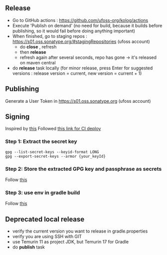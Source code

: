 ## Release
* Go to GitHub actions : https://github.com/ufoss-org/kolog/actions
* Execute 'Publish on demand' (no need for build, because it builds before publishing, so it would fail before doing
anything important)
* When finished, go to staging repos : https://s01.oss.sonatype.org/#stagingRepositories (ufoss account)
  * do **close** , refresh
  * then **release**
  * refresh again after several seconds, repo has gone -> it's released on maven central
* do **release** task locally (for minor release, press Enter for suggested versions : release version = current, new version = current + 1)

## Publishing
Generate a User Token in https://s01.oss.sonatype.org (ufoss account)

## Signing
Inspired by [this](https://stackoverflow.com/a/66457517)
Followed [this link for CI deploy](https://docs.gradle.org/current/userguide/signing_plugin.html#sec:in-memory-keys)

### Step 1: Extract the secret key
```
gpg --list-secret-keys --keyid-format LONG
gpg --export-secret-keys --armor {your_keyId}
```

### Step 2: Store the extracted GPG key and passphrase as secrets
Follow [this](https://docs.github.com/en/actions/reference/encrypted-secrets)

### Step 3: use env in gradle build
Follow [this](https://github.com/actions/setup-java/tree/v1.4.3#publishing-using-gradle)

## Deprecated local release
* verify the current version you want to release in gradle.properties
* verify you are using SSH with GIT
* use Temurin 11 as project JDK, but Temurin 17 for Gradle
* do **publish** task
